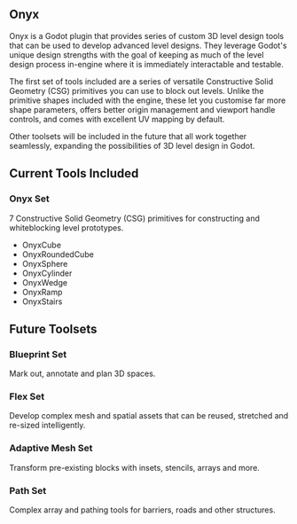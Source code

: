 ## Onyx
Onyx is a Godot plugin that provides series of custom 3D level design tools that can be used to develop advanced level designs.  They leverage Godot's unique design strengths with the goal of keeping as much of the level design process in-engine where it is immediately interactable and testable.

The first set of tools included are a series of versatile Constructive Solid Geometry (CSG) primitives you can use to block out levels.  Unlike the primitive shapes included with the engine, these let you customise far more shape parameters, offers better origin management and viewport handle controls, and comes with excellent UV mapping by default.

Other toolsets will be included in the future that all work together seamlessly, expanding the possibilities of 3D level design in Godot.


## Current Tools Included

### Onyx Set
7 Constructive Solid Geometry (CSG) primitives for constructing and whiteblocking level prototypes.
- OnyxCube
- OnyxRoundedCube
- OnyxSphere
- OnyxCylinder
- OnyxWedge
- OnyxRamp
- OnyxStairs

## Future Toolsets

### Blueprint Set
Mark out, annotate and plan 3D spaces.

### Flex Set
Develop complex mesh and spatial assets that can be reused, stretched and re-sized intelligently.

### Adaptive Mesh Set
Transform pre-existing blocks with insets, stencils, arrays and more.

### Path Set
Complex array and pathing tools for barriers, roads and other structures.
